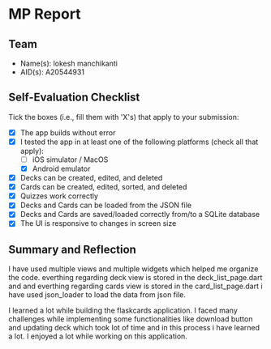 # MP Report

## Team

- Name(s): lokesh manchikanti
- AID(s): A20544931

## Self-Evaluation Checklist

Tick the boxes (i.e., fill them with 'X's) that apply to your submission:

- [x] The app builds without error
- [x] I tested the app in at least one of the following platforms (check all that apply):
  - [ ] iOS simulator / MacOS
  - [x] Android emulator
- [x] Decks can be created, edited, and deleted
- [x] Cards can be created, edited, sorted, and deleted
- [x] Quizzes work correctly
- [x] Decks and Cards can be loaded from the JSON file
- [x] Decks and Cards are saved/loaded correctly from/to a SQLite database
- [x] The UI is responsive to changes in screen size

## Summary and Reflection

I have used multiple views and multiple widgets which helped me organize the code.
everthing regarding deck view is stored in the deck_list_page.dart and and everthing regarding cards view is stored in the card_list_page.dart i have used json_loader to load the data from json file. 

I learned a lot while building the flaskcards application. I faced many challenges while implementing some functionalities like download button and updating deck which took lot of time and in this process i have learned a lot. I enjoyed a lot while working on this application.
